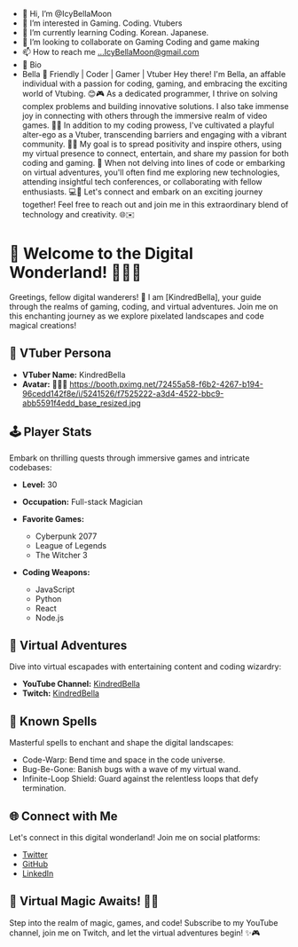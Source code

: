 - 👋 Hi, I’m @IcyBellaMoon
- 👀 I’m interested in Gaming. Coding. Vtubers
- 🌱 I’m currently learning Coding. Korean. Japanese.
- 💞️ I’m looking to collaborate on Gaming Coding and game making
- 📫 How to reach me ...IcyBellaMoon@gmail.com
- 👀 Bio
- Bella 🌟
Friendly | Coder | Gamer | Vtuber
Hey there! I'm Bella, an affable individual with a passion for coding, gaming, and embracing the exciting world of Vtubing. 😊🎮 As a dedicated programmer, I thrive on solving complex problems and building innovative solutions. I also take immense joy in connecting with others through the immersive realm of video games. 🚀🎉
In addition to my coding prowess, I've cultivated a playful alter-ego as a Vtuber, transcending barriers and engaging with a vibrant community. 💃✨ My goal is to spread positivity and inspire others, using my virtual presence to connect, entertain, and share my passion for both coding and gaming. 🌟
When not delving into lines of code or embarking on virtual adventures, you'll often find me exploring new technologies, attending insightful tech conferences, or collaborating with fellow enthusiasts. 💻🚀
Let's connect and embark on an exciting journey together! Feel free to reach out and join me in this extraordinary blend of technology and creativity. 🌐✉️

<!---
IcyBellaMoon/IcyBellaMoon is a ✨ special ✨ repository because its `README.md` (this file) appears on your GitHub profile.
You can click the Preview link to take a look at your changes.
--->
# 👾 Welcome to the Digital Wonderland! 👨‍💻🎥

Greetings, fellow digital wanderers! 🚀 I am [KindredBella], your guide through the realms of gaming, coding, and virtual adventures. Join me on this enchanting journey as we explore pixelated landscapes and code magical creations!

## 🌟 VTuber Persona

- **VTuber Name:** KindredBella
- **Avatar:** 🧙‍♂️✨ <img>https://booth.pximg.net/72455a58-f6b2-4267-b194-96cedd142f8e/i/5241526/f7525222-a3d4-4522-bbc9-abb5591f4edd_base_resized.jpg</img>

## 🕹️ Player Stats

Embark on thrilling quests through immersive games and intricate codebases:

- **Level:** 30
- **Occupation:** Full-stack Magician
- **Favorite Games:**
  - Cyberpunk 2077
  - League of Legends
  - The Witcher 3

- **Coding Weapons:**
  - JavaScript
  - Python
  - React
  - Node.js

## 🎥 Virtual Adventures

Dive into virtual escapades with entertaining content and coding wizardry:

- **YouTube Channel:** [KindredBella](https://www.youtube.com/channel/UCJBWWZR0bQJx5NkC5d7HrYw)
- **Twitch:** [KindredBella](https://www.twitch.tv/fortune_anxiety)
## 🧙 Known Spells

Masterful spells to enchant and shape the digital landscapes:

- Code-Warp: Bend time and space in the code universe.
- Bug-Be-Gone: Banish bugs with a wave of my virtual wand.
- Infinite-Loop Shield: Guard against the relentless loops that defy termination.

## 🌐 Connect with Me

Let's connect in this digital wonderland! Join me on social platforms:

- [Twitter](https://twitter.com/IcyBellaMoon)
- [GitHub](https://github.com/IcyBellaMoon)
- [LinkedIn](https://linkedin.com/in/IcybellaMoon)

## 🌈 Virtual Magic Awaits! 💖🚀

Step into the realm of magic, games, and code! Subscribe to my YouTube channel, join me on Twitch, and let the virtual adventures begin! ✨🎮
